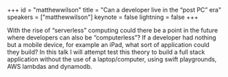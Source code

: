 ﻿+++
id = "matthewwilson"
title = "Can a developer live in the “post PC” era"
speakers = ["matthewwilson"]
keynote = false
lightning = false
+++

With the rise of “serverless” computing could there be a point in the future where developers can also be “computerless”? If a developer had nothing but a mobile device, for example an iPad, what sort of application could they build? In this talk I will attempt test this theory to build a full stack application without the use of a laptop/computer, using swift playgrounds, AWS lambdas and dynamodb. 